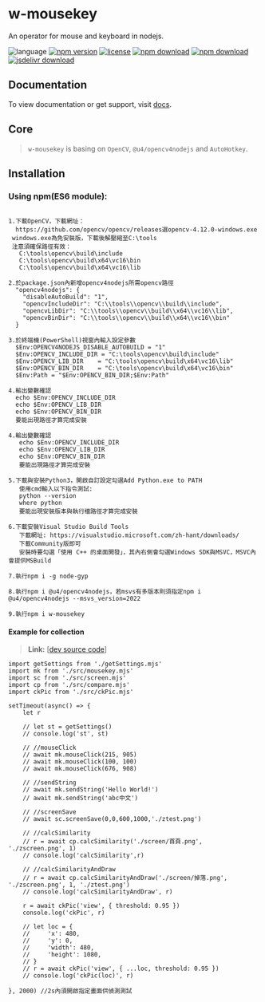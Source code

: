 # w-mousekey
An operator for mouse and keyboard in nodejs.

![language](https://img.shields.io/badge/language-JavaScript-orange.svg) 
[![npm version](http://img.shields.io/npm/v/w-mousekey.svg?style=flat)](https://npmjs.org/package/w-mousekey) 
[![license](https://img.shields.io/npm/l/w-mousekey.svg?style=flat)](https://npmjs.org/package/w-mousekey) 
[![npm download](https://img.shields.io/npm/dt/w-mousekey.svg)](https://npmjs.org/package/w-mousekey) 
[![npm download](https://img.shields.io/npm/dm/w-mousekey.svg)](https://npmjs.org/package/w-mousekey) 
[![jsdelivr download](https://img.shields.io/jsdelivr/npm/hm/w-mousekey.svg)](https://www.jsdelivr.com/package/npm/w-mousekey)

## Documentation
To view documentation or get support, visit [docs](https://yuda-lyu.github.io/w-mousekey/WMousekey.html).

## Core
> `w-mousekey` is basing on `OpenCV`, `@u4/opencv4nodejs` and `AutoHotkey`.

## Installation
### Using npm(ES6 module):
```alias

1.下載OpenCV，下載網址：
  https://github.com/opencv/opencv/releases選opencv-4.12.0-windows.exe
 windows.exe為免安裝版，下載後解壓縮至C:\tools
 注意須確保路徑有效：
   C:\tools\opencv\build\include
   C:\tools\opencv\build\x64\vc16\bin
   C:\tools\opencv\build\x64\vc16\lib

2.於package.json內新增opencv4nodejs所需opencv路徑
  "opencv4nodejs": {
    "disableAutoBuild": "1",
    "opencvIncludeDir": "C:\\tools\\opencv\\build\\include",
    "opencvLibDir": "C:\\tools\\opencv\\build\\x64\\vc16\\lib",
    "opencvBinDir": "C:\\tools\\opencv\\build\\x64\\vc16\\bin"
  }

3.於終端機(PowerShell)視窗內輸入設定參數
  $Env:OPENCV4NODEJS_DISABLE_AUTOBUILD = "1"
  $Env:OPENCV_INCLUDE_DIR = "C:\tools\opencv\build\include"
  $Env:OPENCV_LIB_DIR    = "C:\tools\opencv\build\x64\vc16\lib"
  $Env:OPENCV_BIN_DIR    = "C:\tools\opencv\build\x64\vc16\bin"
  $Env:Path = "$Env:OPENCV_BIN_DIR;$Env:Path"

4.輸出變數確認
  echo $Env:OPENCV_INCLUDE_DIR
  echo $Env:OPENCV_LIB_DIR
  echo $Env:OPENCV_BIN_DIR
  要能出現路徑才算完成安裝

4.輸出變數確認
   echo $Env:OPENCV_INCLUDE_DIR
   echo $Env:OPENCV_LIB_DIR
   echo $Env:OPENCV_BIN_DIR
   要能出現路徑才算完成安裝

5.下載與安裝Python3，開啟自訂設定勾選Add Python.exe to PATH
   使用cmd輸入以下指令測試:
   python --version
   where python
   要能出現安裝版本與執行檔路徑才算完成安裝

6.下載安裝Visual Studio Build Tools
   下載網址: https://visualstudio.microsoft.com/zh-hant/downloads/
   下載Community版即可
   安裝時要勾選「使用 C++ 的桌面開發」，其內右側會勾選Windows SDK與MSVC，MSVC內會提供MSBuild

7.執行npm i -g node-gyp

8.執行npm i @u4/opencv4nodejs，若msvs有多版本則須指定npm i @u4/opencv4nodejs --msvs_version=2022

9.執行npm i w-mousekey

```
#### Example for collection
> **Link:** [[dev source code](https://github.com/yuda-lyu/w-mousekey/blob/master/g.mjs)]
```alias
import getSettings from './getSettings.mjs'
import mk from './src/mousekey.mjs'
import sc from './src/screen.mjs'
import cp from './src/compare.mjs'
import ckPic from './src/ckPic.mjs'

setTimeout(async() => {
    let r

    // let st = getSettings()
    // console.log('st', st)

    // //mouseClick
    // await mk.mouseClick(215, 905)
    // await mk.mouseClick(100, 100)
    // await mk.mouseClick(676, 908)

    // //sendString
    // await mk.sendString('Hello World!')
    // await mk.sendString('abc中文')

    // //screenSave
    // await sc.screenSave(0,0,600,1000,'./ztest.png')

    // //calcSimilarity
    // r = await cp.calcSimilarity('./screen/首頁.png',  './zscreen.png', 1)
    // console.log('calcSimilarity',r)

    // //calcSimilarityAndDraw
    // r = await cp.calcSimilarityAndDraw('./screen/掉落.png', './zscreen.png', 1, './ztest.png')
    // console.log('calcSimilarityAndDraw', r)

    r = await ckPic('view', { threshold: 0.95 })
    console.log('ckPic', r)

    // let loc = {
    //     'x': 480,
    //     'y': 0,
    //     'width': 480,
    //     'height': 1080,
    // }
    // r = await ckPic('view', { ...loc, threshold: 0.95 })
    // console.log('ckPic(loc)', r)

}, 2000) //2s內須開啟指定畫面供偵測測試
```